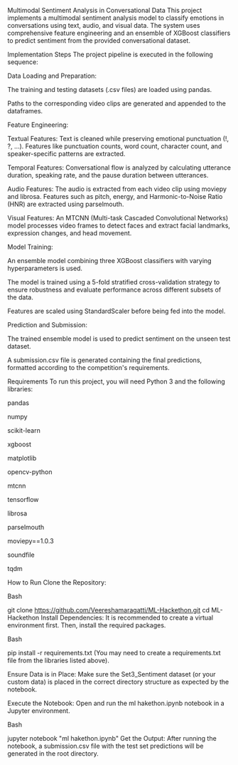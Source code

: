 Multimodal Sentiment Analysis in Conversational Data
This project implements a multimodal sentiment analysis model to classify emotions in conversations using text, audio, and visual data. The system uses comprehensive feature engineering and an ensemble of XGBoost classifiers to predict sentiment from the provided conversational dataset.

Implementation Steps
The project pipeline is executed in the following sequence:

Data Loading and Preparation:

The training and testing datasets (.csv files) are loaded using pandas.

Paths to the corresponding video clips are generated and appended to the dataframes.

Feature Engineering:

Textual Features: Text is cleaned while preserving emotional punctuation (!, ?, ...). Features like punctuation counts, word count, character count, and speaker-specific patterns are extracted.

Temporal Features: Conversational flow is analyzed by calculating utterance duration, speaking rate, and the pause duration between utterances.

Audio Features: The audio is extracted from each video clip using moviepy and librosa. Features such as pitch, energy, and Harmonic-to-Noise Ratio (HNR) are extracted using parselmouth.

Visual Features: An MTCNN (Multi-task Cascaded Convolutional Networks) model processes video frames to detect faces and extract facial landmarks, expression changes, and head movement.

Model Training:

An ensemble model combining three XGBoost classifiers with varying hyperparameters is used.

The model is trained using a 5-fold stratified cross-validation strategy to ensure robustness and evaluate performance across different subsets of the data.

Features are scaled using StandardScaler before being fed into the model.

Prediction and Submission:

The trained ensemble model is used to predict sentiment on the unseen test dataset.

A submission.csv file is generated containing the final predictions, formatted according to the competition's requirements.

Requirements
To run this project, you will need Python 3 and the following libraries:

pandas

numpy

scikit-learn

xgboost

matplotlib

opencv-python

mtcnn

tensorflow

librosa

parselmouth

moviepy==1.0.3

soundfile

tqdm

How to Run
Clone the Repository:

Bash

git clone https://github.com/Veereshamaragatti/ML-Hackethon.git
cd ML-Hackethon
Install Dependencies:
It is recommended to create a virtual environment first. Then, install the required packages.

Bash

pip install -r requirements.txt
(You may need to create a requirements.txt file from the libraries listed above).

Ensure Data is in Place:
Make sure the Set3_Sentiment dataset (or your custom data) is placed in the correct directory structure as expected by the notebook.

Execute the Notebook:
Open and run the ml hakethon.ipynb notebook in a Jupyter environment.

Bash

jupyter notebook "ml hakethon.ipynb"
Get the Output:
After running the notebook, a submission.csv file with the test set predictions will be generated in the root directory.
